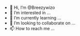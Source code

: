 - 👋 Hi, I’m @Breezywizo
- 👀 I’m interested in ...
- 🌱 I’m currently learning ...
- 💞️ I’m looking to collaborate on ...
- 📫 How to reach me ...

<!---
Breezywizo/Breezywizo is a ✨ special ✨ repository because its `README.md` (this file) appears on your GitHub profile.
You can click the Preview link to take a look at your changes.
--->
